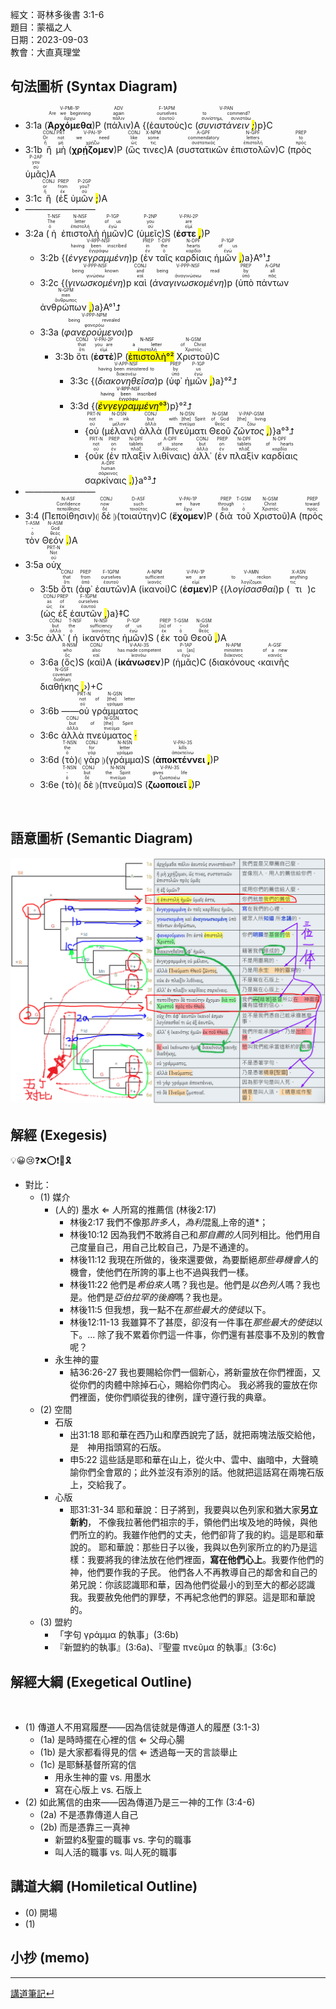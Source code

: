 經文：哥林多後書 3:1-6   
題目：蒙福之人   
日期：2023-09-03   
教會：大直真理堂   


## 句法圖析 (Syntax Diagram)

- 3:1a (<RUBY><ruby><ruby><strong><strong>Ἀρχόμεθα</strong></strong><rt>ἄρχω</rt></ruby><rt>Are we beginning</rt></ruby><rt>V-PMI-1P</rt></RUBY>)P (<RUBY><ruby><ruby>πάλιν<rt>πάλιν</rt></ruby><rt>again</rt></ruby><rt>ADV</rt></RUBY>)A {(<RUBY><ruby><ruby>ἑαυτοὺς<rt>ἑαυτοῦ</rt></ruby><rt>ourselves</rt></ruby><rt>F-1APM</rt></RUBY>)c (<RUBY><ruby><ruby><em>συνιστάνειν <mark class="pm">;</mark></em><rt>συνίστημι, συνιστάω</rt></ruby><rt>to commend?</rt></ruby><rt>V-PAN</rt></RUBY>)p}C
- 3:1b <RUBY><ruby><ruby>ἢ<rt>ἤ</rt></ruby><rt>Or</rt></ruby><rt>CONJ</rt></RUBY> <RUBY><ruby><ruby>μὴ<rt>μή</rt></ruby><rt>not</rt></ruby><rt>PRT</rt></RUBY> (<RUBY><ruby><ruby><strong><strong>χρῄζομεν</strong></strong><rt>χρῄζω</rt></ruby><rt>we need</rt></ruby><rt>V-PAI-1P</rt></RUBY>)P (<RUBY><ruby><ruby>ὥς<rt>ὡς</rt></ruby><rt>like</rt></ruby><rt>CONJ</rt></RUBY> <RUBY><ruby><ruby>τινες<rt>τις</rt></ruby><rt>some</rt></ruby><rt>X-NPM</rt></RUBY>)A (<RUBY><ruby><ruby>συστατικῶν<rt>συστατικός</rt></ruby><rt>commendatory</rt></ruby><rt>A-GPF</rt></RUBY> <RUBY><ruby><ruby>ἐπιστολῶν<rt>ἐπιστολή</rt></ruby><rt>letters</rt></ruby><rt>N-GPF</rt></RUBY>)C (<RUBY><ruby><ruby>πρὸς<rt>πρός</rt></ruby><rt>to</rt></ruby><rt>PREP</rt></RUBY> <RUBY><ruby><ruby>ὑμᾶς<rt>σύ</rt></ruby><rt>you</rt></ruby><rt>P-2AP</rt></RUBY>)A
- 3:1c <RUBY><ruby><ruby>ἢ<rt>ἤ</rt></ruby><rt>or</rt></ruby><rt>CONJ</rt></RUBY> (<RUBY><ruby><ruby>ἐξ<rt>ἐκ</rt></ruby><rt>from</rt></ruby><rt>PREP</rt></RUBY> <RUBY><ruby><ruby>ὑμῶν <mark class="pm">;</mark><rt>σύ</rt></ruby><rt>you?</rt></ruby><rt>P-2GP</rt></RUBY>)A 
- ————————
- 3:2a (<RUBY><ruby><ruby>ἡ<rt>ὁ</rt></ruby><rt>The</rt></ruby><rt>T-NSF</rt></RUBY> <RUBY><ruby><ruby>ἐπιστολὴ<rt>ἐπιστολή</rt></ruby><rt>letter</rt></ruby><rt>N-NSF</rt></RUBY> <RUBY><ruby><ruby>ἡμῶν<rt>ἐγώ</rt></ruby><rt>of us</rt></ruby><rt>P-1GP</rt></RUBY>)C (<RUBY><ruby><ruby>ὑμεῖς<rt>σύ</rt></ruby><rt>you</rt></ruby><rt>P-2NP</rt></RUBY>)S (<RUBY><ruby><ruby><strong>ἐστε <mark class="pm">,</mark></strong><rt>εἰμί</rt></ruby><rt>are</rt></ruby><rt>V-PAI-2P</rt></RUBY>)P 
	- 3:2b {(<RUBY><ruby><ruby><em><em>ἐνγεγραμμένη</em></em><rt>ἐγγράφω</rt></ruby><rt>having been inscribed</rt></ruby><rt>V-RPP-NSF</rt></RUBY>)p (<RUBY><ruby><ruby>ἐν<rt>ἐν</rt></ruby><rt>in</rt></ruby><rt>PREP</rt></RUBY> <RUBY><ruby><ruby>ταῖς<rt>ὁ</rt></ruby><rt>the</rt></ruby><rt>T-DPF</rt></RUBY> <RUBY><ruby><ruby>καρδίαις<rt>καρδία</rt></ruby><rt>hearts</rt></ruby><rt>N-DPF</rt></RUBY> <RUBY><ruby><ruby>ἡμῶν <mark class="pm">,</mark><rt>ἐγώ</rt></ruby><rt>of us</rt></ruby><rt>P-1GP</rt></RUBY>)a}A°¹⮥
	- 3:2c {(<RUBY><ruby><ruby><em><em>γινωσκομένη</em></em><rt>γινώσκω</rt></ruby><rt>being known</rt></ruby><rt>V-PPP-NSF</rt></RUBY>)p <RUBY><ruby><ruby>καὶ<rt>καί</rt></ruby><rt>and</rt></ruby><rt>CONJ</rt></RUBY> (<RUBY><ruby><ruby><em><em>ἀναγινωσκομένη</em></em><rt>ἀναγινώσκω</rt></ruby><rt>being read</rt></ruby><rt>V-PPP-NSF</rt></RUBY>)p (<RUBY><ruby><ruby>ὑπὸ<rt>ὑπό</rt></ruby><rt>by</rt></ruby><rt>PREP</rt></RUBY> <RUBY><ruby><ruby>πάντων<rt>πᾶς</rt></ruby><rt>all</rt></ruby><rt>A-GPM</rt></RUBY> <RUBY><ruby><ruby>ἀνθρώπων <mark class="pm">,</mark><rt>ἄνθρωπος</rt></ruby><rt>men</rt></ruby><rt>N-GPM</rt></RUBY>)a}A°¹⮥ 
	- 3:3a (<RUBY><ruby><ruby><em><em>φανερούμενοι</em></em><rt>φανερόω</rt></ruby><rt>being revealed</rt></ruby><rt>V-PPP-NPM</rt></RUBY>)p
		- 3:3b <RUBY><ruby><ruby>ὅτι<rt>ὅτι</rt></ruby><rt>that</rt></ruby><rt>CONJ</rt></RUBY> (<RUBY><ruby><ruby><strong><strong>ἐστὲ</strong></strong><rt>εἰμί</rt></ruby><rt>you are</rt></ruby><rt>V-PAI-2P</rt></RUBY>)P (<mark><RUBY><ruby><ruby>ἐπιστολὴ<rt>ἐπιστολή</rt></ruby><rt>a letter</rt></ruby><rt>N-NSF</rt></RUBY>°²</mark> <RUBY><ruby><ruby>Χριστοῦ<rt>Χριστός</rt></ruby><rt>of Christ</rt></ruby><rt>N-GSM</rt></RUBY>)C 
			- 3:3c {(<RUBY><ruby><ruby><em><em>διακονηθεῖσα</em></em><rt>διακονέω</rt></ruby><rt>having been ministered to</rt></ruby><rt>V-APP-NSF</rt></RUBY>)p (<RUBY><ruby><ruby>ὑφ᾽<rt>ὑπό</rt></ruby><rt>by</rt></ruby><rt>PREP</rt></RUBY> <RUBY><ruby><ruby>ἡμῶν <mark class="pm">,</mark><rt>ἐγώ</rt></ruby><rt>us</rt></ruby><rt>P-1GP</rt></RUBY>)a}°²⮥
			- 3:3d {(<mark><RUBY><ruby><ruby><em><em>ἐνγεγραμμένη</em></em><rt>ἐγγράφω</rt></ruby><rt>having been inscribed</rt></ruby><rt>V-RPP-NSF</rt></RUBY>°³</mark>)p}°²⮥
				- {<RUBY><ruby><ruby>οὐ<rt>οὐ</rt></ruby><rt>not</rt></ruby><rt>PRT-N</rt></RUBY> (<RUBY><ruby><ruby>μέλανι<rt>μέλαν</rt></ruby><rt>in ink</rt></ruby><rt>N-DSN</rt></RUBY>) <RUBY><ruby><ruby>ἀλλὰ<rt>ἀλλά</rt></ruby><rt>but</rt></ruby><rt>CONJ</rt></RUBY> (<RUBY><ruby><ruby>Πνεύματι<rt>πνεῦμα</rt></ruby><rt>with [the] Spirit</rt></ruby><rt>N-DSN</rt></RUBY> <RUBY><ruby><ruby>Θεοῦ<rt>θεός</rt></ruby><rt>of God</rt></ruby><rt>N-GSM</rt></RUBY> <RUBY><ruby><ruby><em>ζῶντος <mark class="pm">,</mark></em><rt>ζάω</rt></ruby><rt>[the] living</rt></ruby><rt>V-PAP-GSM</rt></RUBY>)}a°³⮥
				- {<RUBY><ruby><ruby>οὐκ<rt>οὐ</rt></ruby><rt>not</rt></ruby><rt>PRT-N</rt></RUBY> (<RUBY><ruby><ruby>ἐν<rt>ἐν</rt></ruby><rt>on</rt></ruby><rt>PREP</rt></RUBY> <RUBY><ruby><ruby>πλαξὶν<rt>πλάξ</rt></ruby><rt>tablets</rt></ruby><rt>N-DPF</rt></RUBY> <RUBY><ruby><ruby>λιθίναις<rt>λίθινος</rt></ruby><rt>of stone</rt></ruby><rt>A-DPF</rt></RUBY>) <RUBY><ruby><ruby>ἀλλ᾽<rt>ἀλλά</rt></ruby><rt>but</rt></ruby><rt>CONJ</rt></RUBY> (<RUBY><ruby><ruby>ἐν<rt>ἐν</rt></ruby><rt>on</rt></ruby><rt>PREP</rt></RUBY> <RUBY><ruby><ruby>πλαξὶν<rt>πλάξ</rt></ruby><rt>tablets</rt></ruby><rt>N-DPF</rt></RUBY> <RUBY><ruby><ruby>καρδίαις<rt>καρδία</rt></ruby><rt>of hearts</rt></ruby><rt>N-DPF</rt></RUBY> <RUBY><ruby><ruby>σαρκίναις <mark class="pm">.</mark><rt>σάρκινος</rt></ruby><rt>human</rt></ruby><rt>A-DPF</rt></RUBY>)}a°³⮥
- ————————
- 3:4 (<RUBY><ruby><ruby>Πεποίθησιν<rt>πεποίθησις</rt></ruby><rt>Confidence</rt></ruby><rt>N-ASF</rt></RUBY>)⦇ <RUBY><ruby><ruby>δὲ<rt>δέ</rt></ruby><rt>now</rt></ruby><rt>CONJ</rt></RUBY> ⦈(<RUBY><ruby><ruby>τοιαύτην<rt>τοιοῦτος</rt></ruby><rt>such</rt></ruby><rt>D-ASF</rt></RUBY>)C (<RUBY><ruby><ruby><strong><strong>ἔχομεν</strong></strong><rt>ἔχω</rt></ruby><rt>we have</rt></ruby><rt>V-PAI-1P</rt></RUBY>)P (<RUBY><ruby><ruby>διὰ<rt>διά</rt></ruby><rt>through</rt></ruby><rt>PREP</rt></RUBY> <RUBY><ruby><ruby>τοῦ<rt>ὁ</rt></ruby><rt>-</rt></ruby><rt>T-GSM</rt></RUBY> <RUBY><ruby><ruby>Χριστοῦ<rt>Χριστός</rt></ruby><rt>Christ</rt></ruby><rt>N-GSM</rt></RUBY>)A (<RUBY><ruby><ruby>πρὸς<rt>πρός</rt></ruby><rt>toward</rt></ruby><rt>PREP</rt></RUBY> <RUBY><ruby><ruby>τὸν<rt>ὁ</rt></ruby><rt>-</rt></ruby><rt>T-ASM</rt></RUBY> <RUBY><ruby><ruby>Θεόν <mark class="pm">.</mark><rt>θεός</rt></ruby><rt>God</rt></ruby><rt>N-ASM</rt></RUBY>)A 
- 3:5a <RUBY><ruby><ruby>οὐχ<rt>οὐ</rt></ruby><rt>Not</rt></ruby><rt>PRT-N</rt></RUBY>
	- 3:5b <RUBY><ruby><ruby>ὅτι<rt>ὅτι</rt></ruby><rt>that</rt></ruby><rt>CONJ</rt></RUBY> (<RUBY><ruby><ruby>ἀφ᾽<rt>ἀπό</rt></ruby><rt>from</rt></ruby><rt>PREP</rt></RUBY> <RUBY><ruby><ruby>ἑαυτῶν<rt>ἑαυτοῦ</rt></ruby><rt>ourselves</rt></ruby><rt>F-1GPM</rt></RUBY>)A (<RUBY><ruby><ruby>ἱκανοί<rt>ἱκανός</rt></ruby><rt>sufficient</rt></ruby><rt>A-NPM</rt></RUBY>)C (<RUBY><ruby><ruby><strong><strong>ἐσμεν</strong></strong><rt>εἰμί</rt></ruby><rt>we are</rt></ruby><rt>V-PAI-1P</rt></RUBY>)P {(<RUBY><ruby><ruby><em>λογίσασθαί</em><rt>λογίζομαι</rt></ruby><rt>to reckon</rt></ruby><rt>V-AMN</rt></RUBY>)p (<RUBY><ruby><ruby>τι<rt>τις</rt></ruby><rt>anything</rt></ruby><rt>X-ASN</rt></RUBY>)c (<RUBY><ruby><ruby>ὡς<rt>ὡς</rt></ruby><rt>as</rt></ruby><rt>CONJ</rt></RUBY> <RUBY><ruby><ruby>ἐξ<rt>ἐκ</rt></ruby><rt>of</rt></ruby><rt>PREP</rt></RUBY> <RUBY><ruby><ruby>ἑαυτῶν <mark class="pm">,</mark><rt>ἑαυτοῦ</rt></ruby><rt>ourselves</rt></ruby><rt>F-1GPM</rt></RUBY>)a}‡C
- 3:5c <RUBY><ruby><ruby>ἀλλ᾽<rt>ἀλλά</rt></ruby><rt>but</rt></ruby><rt>CONJ</rt></RUBY> (<RUBY><ruby><ruby>ἡ<rt>ὁ</rt></ruby><rt>the</rt></ruby><rt>T-NSF</rt></RUBY> <RUBY><ruby><ruby>ἱκανότης<rt>ἱκανότης</rt></ruby><rt>sufficiency</rt></ruby><rt>N-NSF</rt></RUBY> <RUBY><ruby><ruby>ἡμῶν<rt>ἐγώ</rt></ruby><rt>of us</rt></ruby><rt>P-1GP</rt></RUBY>)S (<RUBY><ruby><ruby>ἐκ<rt>ἐκ</rt></ruby><rt>[is] of</rt></ruby><rt>PREP</rt></RUBY> <RUBY><ruby><ruby>τοῦ<rt>ὁ</rt></ruby><rt>-</rt></ruby><rt>T-GSM</rt></RUBY> <RUBY><ruby><ruby>Θεοῦ <mark class="pm">,</mark><rt>θεός</rt></ruby><rt>God</rt></ruby><rt>N-GSM</rt></RUBY>)A 
	- 3:6a (<RUBY><ruby><ruby>ὃς<rt>ὅς</rt></ruby><rt>who</rt></ruby><rt>R-NSM</rt></RUBY>)S (<RUBY><ruby><ruby>καὶ<rt>καί</rt></ruby><rt>also</rt></ruby><rt>CONJ</rt></RUBY>)A (<RUBY><ruby><ruby><strong><strong>ἱκάνωσεν</strong></strong><rt>ἱκανόω</rt></ruby><rt>has made competent</rt></ruby><rt>V-AAI-3S</rt></RUBY>)P (<RUBY><ruby><ruby>ἡμᾶς<rt>ἐγώ</rt></ruby><rt>us [as]</rt></ruby><rt>P-1AP</rt></RUBY>)C (<RUBY><ruby><ruby>διακόνους<rt>διάκονος</rt></ruby><rt>ministers</rt></ruby><rt>N-APM</rt></RUBY> ‹<RUBY><ruby><ruby>καινῆς<rt>καινός</rt></ruby><rt>of a new</rt></ruby><rt>A-GSF</rt></RUBY> <RUBY><ruby><ruby>διαθήκης <mark class="pm">,</mark><rt>διαθήκη</rt></ruby><rt>covenant</rt></ruby><rt>N-GSF</rt></RUBY>›)+C 
	- 3:6b ——<RUBY><ruby><ruby>οὐ<rt>οὐ</rt></ruby><rt>not</rt></ruby><rt>PRT-N</rt></RUBY> <RUBY><ruby><ruby>γράμματος<rt>γράμμα</rt></ruby><rt>of [the] letter</rt></ruby><rt>N-GSN</rt></RUBY> 
	- 3:6c <RUBY><ruby><ruby>ἀλλὰ<rt>ἀλλά</rt></ruby><rt>but</rt></ruby><rt>CONJ</rt></RUBY> <RUBY><ruby><ruby>πνεύματος <mark class="pm">·</mark><rt>πνεῦμα</rt></ruby><rt>of [the] Spirit</rt></ruby><rt>N-GSN</rt></RUBY>
	- 3:6d (<RUBY><ruby><ruby>τὸ<rt>ὁ</rt></ruby><rt>the</rt></ruby><rt>T-NSN</rt></RUBY>)⦇ <RUBY><ruby><ruby>γὰρ<rt>γάρ</rt></ruby><rt>for</rt></ruby><rt>CONJ</rt></RUBY> ⦈(<RUBY><ruby><ruby>γράμμα<rt>γράμμα</rt></ruby><rt>letter</rt></ruby><rt>N-NSN</rt></RUBY>)S (<RUBY><ruby><ruby><strong>ἀποκτέννει <mark class="pm">,</mark></strong><rt>ἀποκτείνω</rt></ruby><rt>kills</rt></ruby><rt>V-PAI-3S</rt></RUBY>)P
	- 3:6e (<RUBY><ruby><ruby>τὸ<rt>ὁ</rt></ruby><rt>-</rt></ruby><rt>T-NSN</rt></RUBY>)⦇ <RUBY><ruby><ruby>δὲ<rt>δέ</rt></ruby><rt>but</rt></ruby><rt>CONJ</rt></RUBY> ⦈(<RUBY><ruby><ruby>πνεῦμα<rt>πνεῦμα</rt></ruby><rt>the Spirit</rt></ruby><rt>N-NSN</rt></RUBY>)S (<RUBY><ruby><ruby><strong>ζωοποιεῖ <mark class="pm">.</mark></strong><rt>ζωοποιέω</rt></ruby><rt>gives life</rt></ruby><rt>V-PAI-3S</rt></RUBY>)P

️

## 語意圖析 (Semantic Diagram)
![images/2023-09-03-2Co.3.1-6.png](images/2023-09-03-2Co.3.1-6.png)

## 解經 (Exegesis)
💡😀😢❓❌⭕❗🎀🎗
- 對比：
	- (1) 媒介
		- (人的) 墨水 ⇐ 人所寫的推薦信 (林後2:17)
			- 林後2:17 我們不像那*許多人*，*為利*混亂上帝的道*；
			- 林後10:12 因為我們不敢將自己和*那自薦的人*同列相比。他們用自己度量自己，用自己比較自己，乃是不通達的。 
			- 林後11:12 我現在所做的，後來還要做，為要斷絕*那些尋機會人*的機會，使他們在所誇的事上也不過與我們一樣。 
			- 林後11:22 他們是*希伯來人*嗎？我也是。他們是*以色列人*嗎？我也是。他們是*亞伯拉罕的後裔*嗎？我也是。 
			- 林後11:5 但我想，我一點不在*那些最大的使徒*以下。 
			- 林後12:11-13 我雖算不了甚麼，卻沒有一件事在*那些最大的使徒*以下。... 除了我不累着你們這一件事，你們還有甚麼事不及別的教會呢？
		- 永生神的靈
			- 結36:26-27 我也要賜給你們一個新心，將新靈放在你們裡面，又從你們的肉體中除掉石心，賜給你們肉心。 我必將我的靈放在你們裡面，使你們順從我的律例，謹守遵行我的典章。 
	- (2) 空間
		- 石版
			- 出31:18 耶和華在西乃山和摩西說完了話，就把兩塊法版交給他，是　神用指頭寫的石版。 
			- 申5:22 這些話是耶和華在山上，從火中、雲中、幽暗中，大聲曉諭你們全會眾的；此外並沒有添別的話。他就把這話寫在兩塊石版上，交給我了。 
		- 心版
			- 耶31:31-34 耶和華說：日子將到，我要與以色列家和猶大家**另立新約**， 不像我拉著他們祖宗的手，領他們出埃及地的時候，與他們所立的約。我雖作他們的丈夫，他們卻背了我的約。這是耶和華說的。 耶和華說：那些日子以後，我與以色列家所立的約乃是這樣：我要將我的律法放在他們裡面，**寫在他們心上**。我要作他們的　神，他們要作我的子民。 他們各人不再教導自己的鄰舍和自己的弟兄說：你該認識耶和華，因為他們從最小的到至大的都必認識我。我要赦免他們的罪孽，不再紀念他們的罪惡。這是耶和華說的。 
	- (3) 盟約
		- 「字句 γράμμα 的執事」(3:6b)
		- 『新盟約的執事』(3:6a)、『聖靈 πνεῦμα 的執事』(3:6c)


## 解經大綱 (Exegetical Outline)
️
- (1) 傳道人不用寫履歷——因為信徒就是傳道人的履歷 (3:1-3)
	- (1a) 是時時擺在心裡的信 ⇐ 父母心腸
	- (1b) 是大家都看得見的信 ⇐ 透過每一天的言談舉止
	- (1c) 是耶穌基督所寫的信
		- 用永生神的靈 vs. 用墨水
		- 寫在心版上 vs. 石版上
- (2) 如此篤信的由來——因為傳道乃是三一神的工作 (3:4-6)
	- (2a) 不是憑靠傳道人自己
	- (2b) 而是憑靠三一真神
		- 新盟約&聖靈的職事 vs. 字句的職事
		- 叫人活的職事 vs. 叫人死的職事

## 講道大綱 (Homiletical Outline)

- (0) 開場
- (1) 
## 小抄 (memo)




---


[講道筆記↵](README.md)


